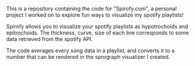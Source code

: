 This is a repository containing the code for "Spirofy.com", a personal project I worked on to explore fun ways to visualize my spotify playlists! 

Spirofy allows you to visualize your spotify playlists as hypotrochoids and epitrochoids. The thickness, curve, size of each line corresponds to some data retrieved from the spotify API. 

The code averages every song data in a playlist, and converts it to a number that can be rendered in the sprograph visualizer I created. 






